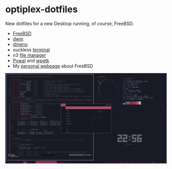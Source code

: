 # optiplex-dotfiles

New dotfiles for a new Desktop running, of course, FreeBSD.

- [FreeBSD](https://www.freebsd.org)
- [dwm](https://dwm.suckless.org/)
- [dmenu](https://tools.suckless.org/dmenu/)
- suckless [terminal](https://st.suckless.org/)
- n3 [file manager](https://github.com/jarun/nnn)
- [Pywal](https://github.com/dylanaraps/pywal) and [wpgtk](https://github.com/BigfootN/wpgtk)
- My [personal webpage](https://fuzzbox999.pagesperso-orange.fr/) about FreeBSD


![Screenie](https://raw.githubusercontent.com/Fuzzbox999/optiplex-dotfiles/master/Images/Screenshots/2023-07-16_Optiplex.png)

